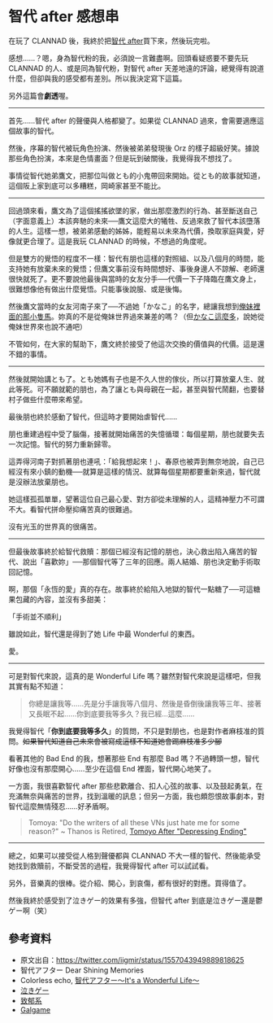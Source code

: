 # 智代 after 感想串

在玩了 CLANNAD 後，我終於把[智代 after](https://store.steampowered.com/app/462990)買下來，然後玩完啦。

感想……？嗯，身為智代粉的我，必須說一言難盡啊。回頭看疑惑要不要先玩 CLANNAD 的人、或是同為智代粉，對智代 after 天差地遠的評論，總覺得有說道什麼，但卻與我的感受都有差別。所以我決定寫下這篇。

另外這篇會**劇透**喔。

---

首先……智代 after 的聲優與人格都變了。如果從 CLANNAD 過來，會需要適應這個故事的智代。

然後，序幕的智代被玩角色扮演、然後被弟弟發現後 Orz 的樣子超級好笑。據說那些角色扮演，本來是色情畫面？但是玩到破關後，我覺得我不想找了。

事情從智代她弟鷹文，把那位叫做とも的小鬼帶回來開始。從とも的故事就知道，這個阪上家到底可以多糟糕，岡崎家甚至不能比。

---

回過頭來看，鷹文為了這個搖搖欲墜的家，做出那麼激烈的行為、甚至斷送自己（字面意義上）本該奔馳的未來──鷹文這麼大的犧牲、反過來救了智代本該墮落的人生。這樣一想，被弟弟感動的姊姊，能輕易以未來為代價，換取家庭與愛，好像就更合理了。這是我玩 CLANNAD 的時候，不想過的角度呢。

但是雙方的覺悟的程度不一樣：智代有朋也這樣的對照組、以及八個月的時間，能支持她有放棄未來的覺悟；但鷹文事前沒有時間想好、事後身邊人不諒解、老師還很快就死了。更不要說他最後與當時的女友分手──代價一下子降臨在鷹文身上，很難想像他有做出什麼覺悟。只能事後說服、或是後悔。

然後鷹文當時的女友河南子來了──不過她「かなこ」的名字，總讓我想到[俺妹裡面的那小隻馬](https://zh.moegirl.org.cn/來栖加奈子)。妳真的不是從俺妹世界過來兼差的嗎？（但[かなこ這麼多](https://zh.moegirl.org.cn/加奈子)，說她從俺妹世界來也說不通吧）

不管如何，在大家的幫助下，鷹文終於接受了他這次交換的價值與的代價。這是還不錯的事情。

---

然後就開始講とも了。とも她媽有子也是不久人世的傢伙，所以打算放棄人生、就此等死。可不願就範的朋也，為了讓とも與母親在一起，甚至與智代鬧翻，也要替村子做些什麼帶來希望。

最後朋也終於感動了智代，但這時才要開始虐智代……

朋也重建過程中受了腦傷，接著就開始痛苦的失憶循環：每個星期，朋也就要失去一次記憶。智代的努力重新歸零。

這弄得河南子對抓著朋也連吼：「給我想起來！」、春原也被弄到無奈地說，自己已經沒有來小鎮的動機──就算是這樣的情況、就算每個星期都要重新來過，智代就是沒辦法放棄朋也。

她這樣孤孤單單，望著這位自己最心愛、對方卻從未理解的人，這精神壓力不可謂不大。看智代拼命壓抑痛苦真的很難過。

沒有光玉的世界真的很痛苦。

---

但最後故事終於給智代救贖：那個已經沒有記憶的朋也，決心救出陷入痛苦的智代、說出「喜歡妳」──那個智代等了三年的回應。兩人結婚、朋也決定動手術取回記憶。

啊，那個「永恆的愛」真的存在。故事終於給陷入地獄的智代一點糖了──可這糖果包藏的內容，並沒有多甜美：

「手術並不順利」

雖說如此，智代還是得到了她 Life 中最 Wonderful 的東西。

愛。

---

可是對智代來說，這真的是 Wonderful Life 嗎？雖然對智代來說是這樣吧，但我其實有點不知道：

> 你總是讓我等……先是分手讓我等八個月、然後是昏倒後讓我等三年、接著又長眠不起……你到底要我等多久？我已經…這麼……

我覺得智代「**你到底要我等多久**」的質問，不只是對朋也，也是對作者麻枝准的質問。~~如果智代知道自己未來會被寫成這樣不知道她會踢麻枝准多少腳~~

看著其他的 Bad End 的我，想著那些 End 有那麼 Bad 嗎？不過轉頭一想，智代好像也沒有那麼開心……至少在這個 End 裡面，智代開心地笑了。

一方面，我很喜歡智代 after 那些悲歡離合、扣人心弦的故事、以及鼓起勇氣，在充滿無奈與痛苦的世界，找到溫暖的訊息；但另一方面，我也頗怨恨故事劇本，對智代這麼無情殘忍……好矛盾啊。

> Tomoya: "Do the writers of all these VNs just hate me for some reason?"
> ~ Thanos is Retired, [Tomoyo After "Depressing Ending"](https://www.youtube.com/watch?v=k36e7tqdM4k&lc=UgzyLkT51XH1-4sSesR4AaABAg)

---

總之，如果可以接受從人格到聲優都與 CLANNAD 不大一樣的智代、然後能承受她找到救贖前，不斷受苦的過程，我覺得智代 after 可以試試看。

另外，音樂真的很棒。從介紹、開心，到哀傷，都有很好的對應。買得值了。

然後我終於感受到了泣きゲー的效果有多強，但智代 after 到底是泣きゲー還是鬱ゲー啊（笑）

## 參考資料

* 原文出自：<https://twitter.com/iigmir/status/1557043949889818625>
* 智代アフター Dear Shining Memories
* Colorless echo, [智代アフター～It's a Wonderful Life～](http://lyrics.meicho.com.tw/reviews/review.pl?seg=TOMOYO)
* [泣きゲー](https://ja.wikipedia.org/wiki/泣きゲー)
* [致郁系](https://zh.moegirl.org.cn/zh-tw/致郁系)
* [Galgame](https://zh.moegirl.org.cn/zh-tw/Galgame)
